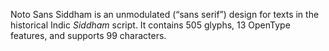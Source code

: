 Noto Sans Siddham is an unmodulated (“sans serif”) design for texts in the historical Indic _Siddham_ script. It contains 505 glyphs, 13 OpenType features, and supports 99 characters.
